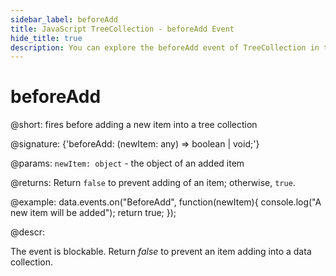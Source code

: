 ```yaml
---
sidebar_label: beforeAdd
title: JavaScript TreeCollection - beforeAdd Event 
hide_title: true
description: You can explore the beforeAdd event of TreeCollection in the documentation of the DHTMLX JavaScript UI library. Browse developer guides and API reference, try out code examples and live demos, and download a free 30-day evaluation version of DHTMLX Suite 7.
---
```

 
# beforeAdd

@short: fires before adding a new item into a tree collection

@signature: {'beforeAdd: (newItem: any) => boolean | void;'}

@params:
`newItem: object` - the object of an added item

@returns:
Return `false` to prevent adding of an item; otherwise, `true`.

@example:
data.events.on("BeforeAdd", function(newItem){
	console.log("A new item will be added");
    return true;
});

@descr:

The event is blockable. Return *false* to prevent an item adding into a data collection.

[comment]: # (@relatedapi: tree_collection/api/afteradd_event.md)

